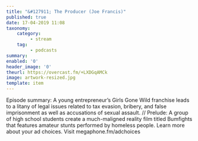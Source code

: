 ```yaml
---
title: "&#127911; The Producer (Joe Francis)"
published: true
date: 17-04-2019 11:08
taxonomy:
    category:
         - stream
    tag:
         - podcasts
summary:
enabled: '0'
header_image: '0'
theurl: https://overcast.fm/+LXDGqAMCk
image: artwork-resized.jpg
template: item
---
```

 
Episode summary: A young entrepreneur’s Girls Gone Wild franchise leads to a litany of legal issues related to tax evasion, bribery, and false imprisonment as well as accusations of sexual assault. // Prelude: A group of high school students create a much-maligned reality film titled Bumfights that features amateur stunts performed by homeless people. Learn more about your ad choices. Visit megaphone.fm/adchoices
